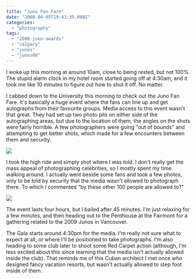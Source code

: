 ```yaml
---
title: "Juno Fan Fare"
date: "2008-04-05T19:41:35.000Z"
categories: 
  - "photography"
tags: 
  - "2008-juno-awards"
  - "calgary"
  - "junos"
  - "junos08"
---
```


I woke up this morning at around 10am, close to being rested, but not 100%. The stupid alarm clock in my hotel room started going off at 4:30am, and it took me like 10 minutes to figure out how to shut it off. No matter.

I cabbed down to the University this morning to check out the Juno Fan Fare. It's basically a huge event where the fans can line up and get autographs from their favourite groups. Media access to this event wasn't that great. They had set up two photo pits on either side of the autographing areas, but due to the location of them, the angles on the shots were fairly horrible. A few photographers were going "out of bounds" and attempting to get better shots, which made for a few encounters between them and security.

[![](http://farm4.static.flickr.com/3061/2390633200_a523e1eb91.jpg?v=0)](http://flickr.com/photos/duanestorey/2390633200/)

I took the high ride and simply shot where I was told. I don't really get the mass appeal of photographing celebrities, so I mostly spent my time walking around. I actually went beside some fans and took a few photos, only to be told by security that the media wasn't allowed to photograph there. To which I commented "by these other 100 people are allowed to?"

[![](http://farm4.static.flickr.com/3275/2389802271_036dc28a5f.jpg?v=0)](http://flickr.com/photos/duanestorey/2389802271/)

The event lasts four hours, but I bailed after 45 minutes. I'm just relaxing for a few minutes, and then heading out to the Penthouse at the Fairmont for a gathering related to the 2009 Junos in Vancouver.

The Gala starts around 4:30pm for the media. I'm really not sure what to expect at all, or where I'll be positioned to take photographs. I'm also heading to some club later to shoot some Red Carpet action (although, I'm less excited about this since learning that the media isn't actually allowed inside the club). That reminds me of this Cuban architect I met once who designed fancy vacation resorts, but wasn't actually allowed to step foot inside of them.
